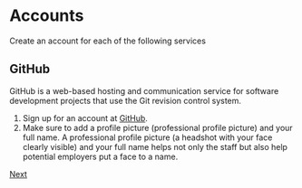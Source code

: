 # Accounts

Create an account for each of the following services

## GitHub

GitHub is a web-based hosting and communication service for software development projects that use the Git revision control system.

1. Sign up for an account at [GitHub](https://github.com/).
2. Make sure to add a profile picture (professional profile picture) and your full name. A professional profile picture (a headshot with your face clearly visible) and your full name helps not only the staff but also help potential employers put a face to a name.

<!--
## Slack

Slack is a popular tool for communication. We will be using this to communicate with you throughout the cohort. During the cohort, You will use slack to receive essential announcements, talk to your peers and instructors.

Go [here](https://join.slack.com/t/sdg-sa/shared_invite/enQtMjU3MzIwNTQ0MDA3LTJkM2NkODJkYjhmZGFmMTBkYmU3MmU1MjVhYTZkYmE1ZmZiYzk1MmI1NjU5YTA4Y2M4MDE1OGRkMzE2MmFhZDQ) to join the student slack community.

We also recommend downloading the app for your smartphone (if you have one) -->

[Next](/handbook/prework/08-first-check-in)
